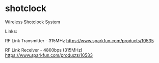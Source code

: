 shotclock
=========

Wireless Shotclock System


Links:

RF Link Transmitter - 315MHz
https://www.sparkfun.com/products/10535

RF Link Receiver - 4800bps (315MHz)
https://www.sparkfun.com/products/10533
